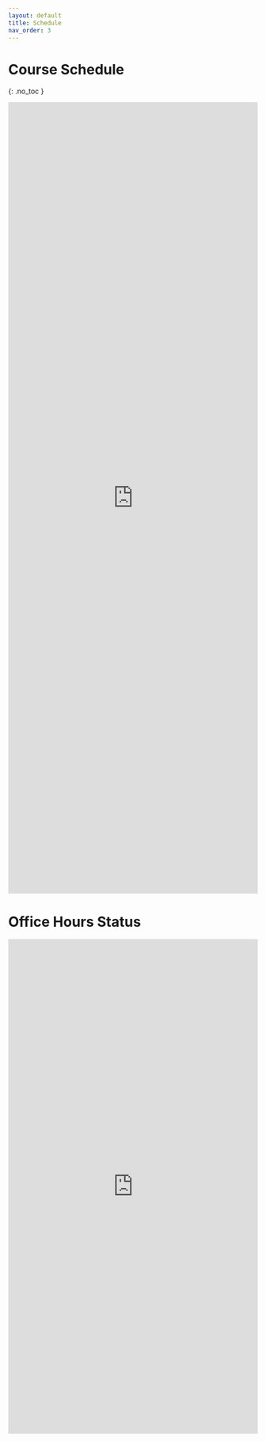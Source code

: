 ```yaml
---
layout: default
title: Schedule
nav_order: 3
---
```


# Course Schedule
{: .no_toc }

<iframe src="https://docs.google.com/spreadsheets/d/e/2PACX-1vRLtbENLbSBG5EaiZ83QXMdG-kCp7DOg__xhajxx5m637o-3d4NipWxOHfHoZ0rzIRTHxb71YezxKGx/pubhtml?gid=1057144854&amp;single=true&amp;widget=true&amp;headers=false" frameborder="0" style="overflow:hidden;height:1600;width:100%" height="1600" width="100%"></iframe>

# Office Hours Status
<iframe src="https://docs.google.com/spreadsheets/d/e/2PACX-1vQ4iDCaihqUIAIp6tun7I436XkYLJamKmLMlt9YecBmoMj6fKMzmPUzTl09mJ6CErvAXqKyz96KliJI/pubhtml?gid=0&amp;single=true&amp;widget=true&amp;headers=false" frameborder="0" style="overflow:hidden;height:1000;width:100%" height="175" width="100%"></iframe>